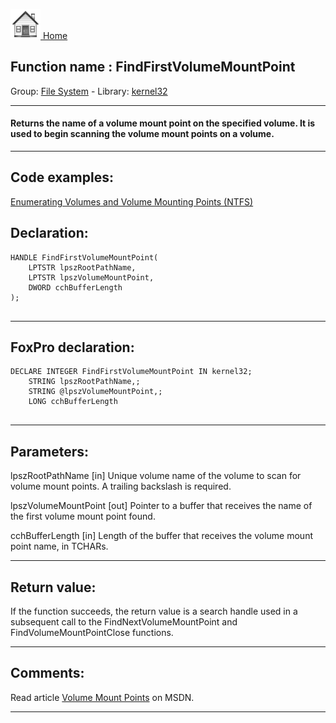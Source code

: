 [<img src="../../images/home.png"> Home ](https://github.com/VFPX/Win32API)  

## Function name : FindFirstVolumeMountPoint
Group: [File System](../../functions_group.md#File_System)  -  Library: [kernel32](../../Libraries.md#kernel32)  
***  


#### Returns the name of a volume mount point on the specified volume. It is used to begin scanning the volume mount points on a volume.

***  


## Code examples:
[Enumerating Volumes and Volume Mounting Points (NTFS)](../../samples/sample_087.md)  

## Declaration:
```foxpro  
HANDLE FindFirstVolumeMountPoint(
	LPTSTR lpszRootPathName,
	LPTSTR lpszVolumeMountPoint,
	DWORD cchBufferLength
);
  
```  
***  


## FoxPro declaration:
```foxpro  
DECLARE INTEGER FindFirstVolumeMountPoint IN kernel32;
	STRING lpszRootPathName,;
	STRING @lpszVolumeMountPoint,;
	LONG cchBufferLength
  
```  
***  


## Parameters:
lpszRootPathName 
[in] Unique volume name of the volume to scan for volume mount points. A trailing backslash is required. 

lpszVolumeMountPoint 
[out] Pointer to a buffer that receives the name of the first volume mount point found. 

cchBufferLength 
[in] Length of the buffer that receives the volume mount point name, in TCHARs.   
***  


## Return value:
If the function succeeds, the return value is a search handle used in a subsequent call to the FindNextVolumeMountPoint and FindVolumeMountPointClose functions.  
***  


## Comments:
Read article <a href="http://msdn.microsoft.com/library/default.asp?url=/library/en-us/fileio/fs/volume_mount_points.asp">Volume Mount Points</a> on MSDN.  
  
***  

